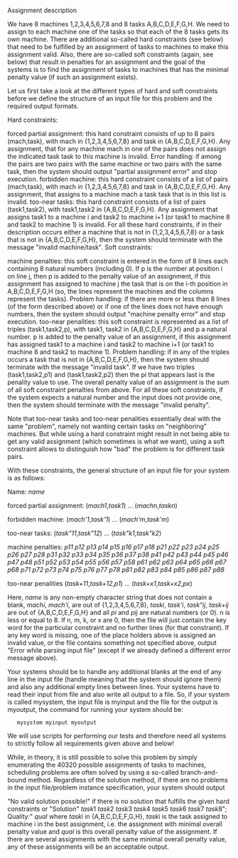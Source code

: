 Assignment description

We have 8 machines 1,2,3,4,5,6,7,8 and 8 tasks A,B,C,D,E,F,G,H. We need to assign to each machine one of the tasks so that each of the 8 tasks gets its own machine. There are additional so-called hard constraints (see below) that need to be fulfilled by an assignment of tasks to machines to make this assignment valid. Also, there are so-called soft constraints (again, see below) that result in penalties for an assignment and the goal of the systems is to find the assignment of tasks to machines that has the minimal penalty value (if such an assignment exists).

Let us first take a look at the different types of hard and soft constraints before we define the structure of an input file for this problem and the required output formats.

Hard constraints:

forced partial assignment: 
this hard constraint consists of up to 8 pairs (mach,task), with mach in {1,2,3,4,5,6,7,8} and task in {A,B,C,D,E,F,G,H}. Any assignment, that for any machine mach in one of the pairs does not assign the indicated task task to this machine is invalid. 
Error handling: if among the pairs are two pairs with the same machine or two pairs with the same task, then the system should output "partial assignment error" and stop execution.
forbidden machine: 
this hard constraint consists of a list of pairs (mach,task), with mach in {1,2,3,4,5,6,7,8} and task in {A,B,C,D,E,F,G,H}. Any assignment, that assigns to a machine mach a task task that is in this list is invalid.
too-near tasks: 
this hard constraint consists of a list of pairs (task1,task2), with task1,task2 in {A,B,C,D,E,F,G,H}. Any assignment that assigns task1 to a machine i and task2 to machine i+1 (or task1 to machine 8 and task2 to machine 1) is invalid.
For all these hard constraints, if in their description occurs either a machine that is not in {1,2,3,4,5,6,7,8} or a task that is not in {A,B,C,D,E,F,G,H}, then the system should terminate with the message "invalid machine/task".
Soft constraints:

machine penalties:
this soft constraint is entered in the form of 8 lines each containing 8 natural numbers (including 0). If p is the number at position i on line j, then p is added to the penalty value of an assignment, if this assignment has assigned to machine j the task that is on the i-th position in A,B,C,D,E,F,G,H (so, the lines represent the machines and the columns represent the tasks).
Problem handling: if there are more or less than 8 lines (of the form described above) or if one of the lines does not have enough numbers, then the system should output "machine penalty error" and stop execution.
too-near penalities:
this soft constraint is represented as a list of triples (task1,task2,p), with task1, task2 in {A,B,C,D,E,F,G,H} and p a natural number. p is added to the penalty value of an assignment, if this assignment has assigned task1 to a machine i and task2 to machine i+1 (or task1 to machine 8 and task2 to machine 1).
Problem handling: if in any of the triples occurs a task that is not in {A,B,C,D,E,F,G,H}, then the system should terminate with the message "invalid task". If we have two triples (task1,task2,p1) and (task1,task2,p2) then the pi that appears last is the penality value to use.
The overall penalty value of an assignment is the sum of all soft constraint penalties from above.
For all these soft constraints, if the system expects a natural number and the input does not provide one, then the system should terminate with the message "invalid penalty".

Note that too-near tasks and too-near penalities essentially deal with the same "problem", namely not wanting certain tasks on "neighboring" machines. But while using a hard constraint might result in not being able to get any valid assignment (which sometimes is what we want), using a soft constraint allows to distinguish how "bad" the problem is for different task pairs.

With these constraints, the general structure of an input file for your system is as follows:

Name:
*name*

forced partial assignment:
(*mach1*,*task1*)
...
(*machn*,*taskn*)

forbidden machine:
(*mach'1*,*task'1*)
...
(*mach'm*,*task'm*)
 
too-near tasks:
(*task"11*,*task"12*)
...
(*task"k1*,*task"k2*)

machine penalties:
*p11* *p12* *p13* *p14* *p15* *p16* *p17* *p18*
*p21* *p22* *p23* *p24* *p25* *p26* *p27* *p28*
*p31* *p32* *p33* *p34* *p35* *p36* *p37* *p38*
*p41* *p42* *p43* *p44* *p45* *p46* *p47* *p48*
*p51* *p52* *p53* *p54* *p55* *p56* *p57* *p58*
*p61* *p62* *p63* *p64* *p65* *p66* *p67* *p68*
*p71* *p72* *p73* *p74* *p75* *p76* *p77* *p78*
*p81* *p82* *p83* *p84* *p85* *p86* *p87* *p88*

too-near penalities
(*task+11*,*task+12*,*p1*)
...
(*task+x1*,*task+x2*,*px*)

Here, *name* is any non-empty character string that does not contain a blank, *machi*, *mach'i*, are out of {1,2,3,4,5,6,7,8}, *taski*, *task'i*, *task"ij*, *task+ij* are out of {A,B,C,D,E,F,G,H} and all *pi* and *pij* are natural numbers (or 0). n is less or equal to 8. If n, m, k, or x are 0, then the file will just contain the key word for the particular constraint and no further lines (for that constraint). If any key word is missing, one of the place holders above is assigned an invalid value, or the file contains something not specified above, output "Error while parsing input file" (except if we already defined a different error message above).

Your systems should be to handle any additional blanks at the end of any line in the input file (handle meaning that the system should ignore them) and also any additional empty lines between lines.
Your systems have to read their input from file and also write all output to a file. So, if your system is called mysystem, the input file is myinput and the file for the output is myoutput, the command for running your system should be:

       mysystem myinput myoutput

We will use scripts for performing our tests and therefore need all systems to strictly follow all requirements given above and below!

While, in theory, it is still possible to solve this problem by simply enumerating the 40320 possible assignments of tasks to machines, scheduling problems are often solved by using a so-called branch-and-bound method. Regardless of the solution method, if there are no problems in the input file/problem instance specification, your system should output

"No valid solution possible!"
if there is no solution that fulfills the given hard constraints or 
"Solution" *task*1 *task*2 *task*3 *task*4 *task*5 *task*6 *task*7 *task*8"; Quality:" *qual*
where *task*i in {A,B,C,D,E,F,G,H}, *task*i is the task assigned to machine i in the best assignment, i.e. the assignment with minimal overall penalty value and *qual* is this overall penalty value of the assignment.
If there are several assignments with the same minimal overall penalty value, any of these assignments will be an acceptable output.
